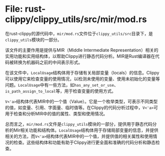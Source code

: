 # File: rust-clippy/clippy_utils/src/mir/mod.rs

在rust-clippy的源代码中，`mir/mod.rs`文件位于`clippy_utils/src`目录下，是`clippy_utils`模块的一部分。

该文件的主要作用是提供与MIR（Middle Intermediate Representation）相关的实用功能和实用结构体，以帮助Clippy进行静态代码分析。MIR是Rust编译器在代码被转换为机器码之前的中间表示形式。

在该文件中，`LocalUsage`结构体用于存储有关局部变量（locals）的信息。Clippy可以使用它来检查变量的使用情况，以检测未使用的变量、使用未初始化的变量等问题。`LocalUsage`中有一些方法，如`has_any_set_or_use`、`is_path_assign_to_local`等，用于检查变量的使用方式。

`V<'a>`结构体代表MIR中的一个值（Value）。它是一个枚举类型，可表示不同类型的值，如变量、引用、字面量、临时值等。在Clippy的代码分析过程中，`V<'a>`可用于检查和分析MIR中的值的属性、类型和使用情况。

总而言之，`mir/mod.rs`文件是`clippy_utils`模块的一部分，提供用于静态代码分析的Mir相关功能和结构体。`LocalUsage`结构体用于存储局部变量的信息，并提供相关的方法，而`V<'a>`结构体代表MIR中的一个值，并提供值的相关属性和使用情况的检查。这些结构体和功能有助于Clippy进行更全面和准确的代码分析和静态检查。

